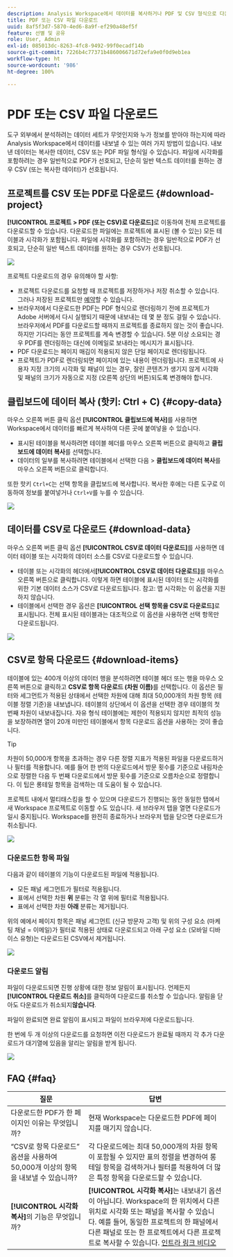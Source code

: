 ```yaml
---
description: Analysis Workspace에서 데이터를 복사하거나 PDF 및 CSV 형식으로 다운로드할 수 있습니다.
title: PDF 또는 CSV 파일 다운로드
uuid: 8af5f3d7-5870-4ed6-8a9f-ef290a48ef5f
feature: 선별 및 공유
role: User, Admin
exl-id: 085013dc-8263-4fc8-9492-99f0ecadf14b
source-git-commit: 7226b4c77371b486006671d72efa9e0f0d9eb1ea
workflow-type: ht
source-wordcount: '986'
ht-degree: 100%

---
```


# PDF 또는 CSV 파일 다운로드

도구 외부에서 분석하려는 데이터 세트가 무엇인지와 누가 정보를 받아야 하는지에 따라 Analysis Workspace에서 데이터를 내보낼 수 있는 여러 가지 방법이 있습니다. 내보낸 데이터는 복사한 데이터, CSV 또는 PDF 파일 형식일 수 있습니다. 파일에 시각화를 포함하려는 경우 일반적으로 PDF가 선호되고, 단순히 일반 텍스트 데이터를 원하는 경우 CSV (또는 복사한 데이터)가 선호됩니다.

## 프로젝트를 CSV 또는 PDF로 다운로드 {#download-project}

**[!UICONTROL 프로젝트 > PDF (또는 CSV)로 다운로드]**&#x200B;로 이동하여 전체 프로젝트를 다운로드할 수 있습니다. 다운로드한 파일에는 프로젝트에 표시된 (볼 수 있는) 모든 테이블과 시각화가 포함됩니다. 파일에 시각화를 포함하려는 경우 일반적으로 PDF가 선호되고, 단순히 일반 텍스트 데이터를 원하는 경우 CSV가 선호됩니다.

![](assets/download-project.png)

프로젝트 다운로드의 경우 유의해야 할 사항:

* 프로젝트 다운로드를 요청할 때 프로젝트를 저장하거나 저장 취소할 수 있습니다. 그러나 저장된 프로젝트만 [예약](https://experienceleague.adobe.com/docs/analytics/analyze/analysis-workspace/curate-share/t-schedule-report.html?lang=ko-KR)할 수 있습니다.
* 브라우저에서 다운로드한 PDF는 PDF 형식으로 렌더링하기 전에 프로젝트가 Adobe 서버에서 다시 실행되기 때문에 내보내는 데 몇 분 정도 걸릴 수 있습니다. 브라우저에서 PDF를 다운로드할 때까지 프로젝트를 종료하지 않는 것이 좋습니다. 하지만 기다리는 동안 프로젝트를 계속 변경할 수 있습니다. 5분 이상 소요되는 경우 PDF를 렌더링하는 대신에 이메일로 보내라는 메시지가 표시됩니다.
* PDF 다운로드는 페이지 매김이 적용되지 않은 단일 페이지로 렌더링됩니다.
* 프로젝트가 PDF로 렌더링되면 페이지에 있는 내용이 렌더링됩니다. 프로젝트에 사용자 지정 크기의 시각화 및 패널이 있는 경우, 잘린 콘텐츠가 생기지 않게 시각화 및 패널의 크기가 자동으로 지정 (오른쪽 상단의 버튼)되도록 변경해야 합니다.

## 클립보드에 데이터 복사 (핫키: Ctrl + C) {#copy-data}

마우스 오른쪽 버튼 클릭 옵션 **[!UICONTROL 클립보드에 복사]**&#x200B;를 사용하면 Workspace에서 데이터를 빠르게 복사하여 다른 곳에 붙여넣을 수 있습니다.

* 표시된 테이블을 복사하려면 테이블 헤더를 마우스 오른쪽 버튼으로 클릭하고 **클립보드에 데이터 복사**&#x200B;를 선택합니다.
* 데이터의 일부를 복사하려면 테이블에서 선택한 다음 > **클립보드에 데이터 복사**&#x200B;를 마우스 오른쪽 버튼으로 클릭합니다.

또한 핫키 `Ctrl+C`는 선택 항목을 클립보드에 복사합니다. 복사한 후에는 다른 도구로 이동하여 정보를 붙여넣거나 `Ctrl+V`를 누를 수 있습니다.

![](assets/copy-selection.png)

## 데이터를 CSV로 다운로드 {#download-data}

마우스 오른쪽 버튼 클릭 옵션 **[!UICONTROL CSV로 데이터 다운로드]**&#x200B;를 사용하면 데이터 테이블 또는 시각화의 데이터 소스를 CSV로 다운로드할 수 있습니다.

* 테이블 또는 시각화의 헤더에서&#x200B;**[!UICONTROL CSV로 데이터 다운로드]**&#x200B;를 마우스 오른쪽 버튼으로 클릭합니다. 이렇게 하면 테이블에 표시된 데이터 또는 시각화를 위한 기본 데이터 소스가 CSV로 다운로드됩니다. 참고: 맵 시각화는 이 옵션을 지원하지 않습니다.
* 테이블에서 선택한 경우 옵션은 **[!UICONTROL 선택 항목을 CSV로 다운로드]**&#x200B;로 표시됩니다. 전체 표시된 테이블과는 대조적으로 이 옵션을 사용하면 선택 항목만 다운로드됩니다.

![](assets/download-data-viz.png)

## CSV로 항목 다운로드 {#download-items}

테이블에 있는 400개 이상의 데이터 행을 분석하려면 테이블 헤더 또는 행을 마우스 오른쪽 버튼으로 클릭하고 **CSV로 항목 다운로드 (차원 이름)**&#x200B;를 선택합니다. 이 옵션은 필터와 세그먼트가 적용된 상태에서 선택한 차원에 대해 최대 50,000개의 차원 항목 (테이블 정렬 기준)을 내보냅니다. 테이블의 상단에서 이 옵션을 선택한 경우 테이블의 첫 번째 차원이 내보내집니다. 자유 형식 테이블에는 제한이 적용되지 않지만 최적의 성능을 보장하려면 열이 20개 미만인 테이블에서 항목 다운로드 옵션을 사용하는 것이 좋습니다.

>[!TIP]
>
> 차원이 50,000개 항목을 초과하는 경우 다른 정렬 지표가 적용된 파일을 다운로드하거나 필터를 적용합니다. 예를 들어 한 번의 다운로드에서 방문 횟수를 기준으로 내림차순으로 정렬한 다음 두 번째 다운로드에서 방문 횟수를 기준으로 오름차순으로 정렬합니다. 이 팁은 롱테일 항목을 검색하는 데 도움이 될 수 있습니다.

프로젝트 내에서 멀티태스킹을 할 수 있으며 다운로드가 진행되는 동안 동일한 탭에서 새 Workspace 프로젝트로 이동할 수도 있습니다. 새 브라우저 탭을 열면 다운로드가 일시 중지됩니다. Workspace를 완전히 종료하거나 브라우저 탭을 닫으면 다운로드가 취소됩니다.

![](assets/download-items.png)

### 다운로드한 항목 파일

다음과 같이 테이블의 기능이 다운로드된 파일에 적용됩니다.

* 모든 패널 세그먼트가 필터로 적용됩니다.
* 표에서 선택한 차원 **위** 분류는 각 열 위에 필터로 적용됩니다.
* 표에서 선택한 차원 **아래** 분류는 제거됩니다.

위의 예에서 페이지 항목은 패널 세그먼트 (신규 방문자 고객) 및 위의 구성 요소 (마케팅 채널 = 이메일)가 필터로 적용된 상태로 다운로드되고 아래 구성 요소 (모바일 디바이스 유형)는 다운로드된 CSV에서 제거됩니다.

![](assets/downloaded-file.png)

### 다운로드 알림

파일이 다운로드되면 진행 상황에 대한 정보 알림이 표시됩니다. 언제든지 **[!UICONTROL 다운로드 취소]**&#x200B;를 클릭하여 다운로드를 취소할 수 있습니다. 알림을 닫아도 다운로드가 취소되지&#x200B;**않습니다**.

파일이 완료되면 완료 알림이 표시되고 파일이 브라우저에 다운로드됩니다.

한 번에 두 개 이상의 다운로드를 요청하면 이전 다운로드가 완료될 때까지 각 추가 다운로드가 대기열에 있음을 알리는 알림을 받게 됩니다.

![](assets/toast.png)

## FAQ {#faq}

| 질문 | 답변 |
| --- | --- |
| 다운로드한 PDF가 한 페이지인 이유는 무엇입니까? | 현재 Workspace는 다운로드한 PDF에 페이지를 매기지 않습니다. |
| “CSV로 항목 다운로드” 옵션을 사용하여 50,000개 이상의 항목을 내보낼 수 있습니까? | 각 다운로드에는 최대 50,000개의 차원 항목이 포함될 수 있지만 표의 정렬을 변경하여 롱테일 항목을 검색하거나 필터를 적용하여 더 많은 특정 항목을 다운로드할 수 있습니다. |
| **[!UICONTROL 시각화 복사]**&#x200B;의 기능은 무엇입니까? | **[!UICONTROL 시각화 복사]**&#x200B;는 내보내기 옵션이 아닙니다. Workspace의 한 위치에서 다른 위치로 시각화 또는 패널을 복사할 수 있습니다. 예를 들어, 동일한 프로젝트의 한 패널에서 다른 패널로 또는 한 프로젝트에서 다른 프로젝트로 복사할 수 있습니다. [인트라 링크 비디오](https://experienceleague.adobe.com/docs/analytics-learn/tutorials/analysis-workspace/visualizations/intra-linking-in-analysis-workspace.html?lang=ko-KR) |
